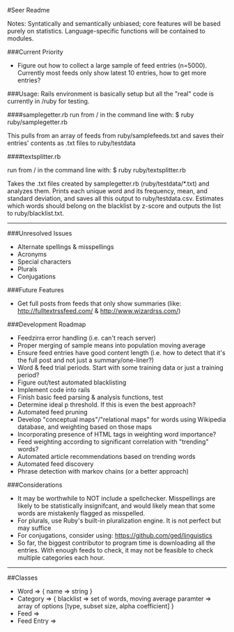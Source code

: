 #Seer Readme

Notes: Syntatically and semantically unbiased; core features will be based purely on statistics. Language-specific functions will be contained to modules. 
  

###Current Priority
- Figure out how to collect a large sample of feed entries (n=5000). Currently most feeds only show latest 10 entries, how to get more entries?

  

###Usage:
Rails environment is basically setup but all the "real" code is currently in /ruby for testing.

####samplegetter.rb
run from / in the command line with:
    $ ruby ruby/samplegetter.rb

This pulls from an array of feeds from ruby/samplefeeds.txt and saves their entries' contents as .txt files to ruby/testdata

####textsplitter.rb

run from / in the command line with:
    $ ruby ruby/textsplitter.rb

Takes the .txt files created by samplegetter.rb (ruby/testdata/\*.txt) and analyzes them. Prints each unique word and its frequency, mean, and standard deviation, and saves all this output to ruby/testdata.csv. Estimates which words should belong on the blacklist by z-score and outputs the list to ruby/blacklist.txt.

---

###Unresolved Issues
- Alternate spellings & misspellings
- Acronyms
- Special characters
- Plurals
- Conjugations
  


###Future Features
- Get full posts from feeds that only show summaries (like: http://fulltextrssfeed.com/ & http://www.wizardrss.com/)
  


###Development Roadmap
- Feedzirra error handling (i.e. can't reach server)
- Proper merging of sample means into population moving average
- Ensure feed entries have good content length (i.e. how to detect that it's the full post and not just a summary/one-liner?)
- Word & feed trial periods. Start with some training data or just a training period?
- Figure out/test automated blacklisting
- Implement code into rails
- Finish basic feed parsing & analysis functions, test
- Determine ideal p threshold. If this is even the best approach?
- Automated feed pruning
- Develop "conceptual maps"/"relational maps" for words using Wikipedia database, and weighting based on those maps
- Incorporating presence of HTML tags in weighting word importance?
- Feed weighting according to significant correlation with "trending" words?
- Automated article recommendations based on trending words
- Automated feed discovery
- Phrase detection with markov chains (or a better approach)
  


###Considerations
- It may be worthwhile to NOT include a spellchecker. Misspellings are likely to be statistically insignifcant, and would likely mean that some words are mistakenly flagged as misspelled.
- For plurals, use Ruby's built-in pluralization engine. It is not perfect but may suffice
- For conjugations, consider using: https://github.com/ged/linguistics
- So far, the biggest contributor to program time is downloading all the entries. With enough feeds to check, it may not be feasible to check multiple categories each hour.

---

##Classes
- Word => { name => string }
- Category => { 
	blacklist => set of words, 
	moving average paramter => array of options [type, subset size, alpha coefficient]
	}
- Feed =>
- Feed Entry =>
